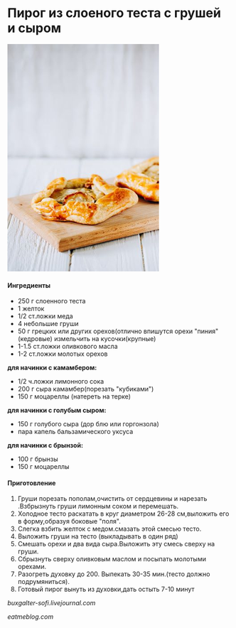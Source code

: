 # Пирог из слоеного теста с грушей и сыром

![](../pics/3e4dcee4793a9bd2ecc770deee45d308.jpg)

#### Ингредиенты

* 250 г слоенного теста
* 1 желток
* 1/2 ст.ложки меда
* 4 небольшие груши
* 50 г грецких или других орехов\(отлично впишутся орехи "пиния"\(кедровые\) измельчить на кусочки\(крупные\)
* 1-1.5 ст.ложки оливкового масла
* 1-2 ст.ложки молотых орехов

**для начинки с камамбером:**

* 1/2 ч.ложки лимонного сока
* 200 г сыра камамбер\(порезать "кубиками"\)
* 150 г моцареллы \(натереть на терке\)

**для начинки с голубым сыром:**

* 150 г голубого сыра \(дор блю или горгонзола\)
* пара капель бальзамического уксуса

**для начинки с брынзой:**

* 100 г брынзы
* 150 г моцареллы

#### Приготовление

1. Груши порезать пополам,очистить от сердцевины и нарезать .Взбрызнуть груши лимонным соком и перемешать.
2. Холодное тесто раскатать в круг диаметром 26-28 см,выложить его в форму,образуя боковые "поля".
3. Слегка взбить желток с медом.смазать этой смесью тесто.
4. Выложить груши на тесто \(выкладывать в один ряд\)
5. Смешать орехи и два вида сыра.Выложить эту смесь сверху на груши.
6. Сбрызнуть сверху оливковым маслом и посыпать молотыми орехами.
7. Разогреть духовку до 200. Выпекать 30-35 мин.\(тесто должно подрумяниться\).
8. Готовый пирог вынуть из духовки,дать остыть 7-10 минут

*buxgalter-sofi.livejournal.com*

*eatmeblog.com*
